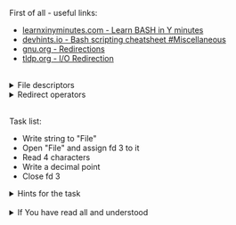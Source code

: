 First of all - useful links:

- [learnxinyminutes.com - Learn BASH in Y minutes](https://learnxinyminutes.com/docs/bash/)
- [devhints.io - Bash scripting cheatsheet #Miscellaneous](https://devhints.io/bash#miscellaneous)
- [gnu.org - Redirections](https://www.gnu.org/software/bash/manual/html_node/Redirections.html)
- [tldp.org - I/O Redirection](https://tldp.org/LDP/abs/html/io-redirection.html)
<br>
<details><summary>File descriptors</summary>
<pre>
  0	is stdin
  1	is stdout
  2	is stderr
</pre>
</details>
<details><summary>Redirect operators</summary>
<pre>
  M>N
    # "M" is a file descriptor, which defaults to 1, if not explicitly set.
    # "N" is a filename.
    # File descriptor "M" is redirect to file "N."
  <br>
  M>&N
    # "M" is a file descriptor, which defaults to 1, if not set.
    # "N" is another file descriptor.
  <br>
  < FILENAME
    # Accept input from a file.
  <br>
  |
    # Pipe.
    # General purpose process and command chaining tool
</pre>
</details>
<br>

Task list:
- Write string to "File"
- Open "File" and assign fd 3 to it
- Read 4 characters
- Write a decimal point
- Close fd 3
  
<details><summary>Hints for the task</summary>
<pre>
<strong>Task 1:</strong>
  $ echo 1234567890 > File
  $ exec 3<> File
  $ read -n 4 <&3
  $ echo -n . >&3
  $ exec 3>&-
</pre>
</details>
<br>
<details><summary>If You have read all and understood</summary>
<pre>
`touch IReadAllAndUndnderstood`{{exec}}
</pre>
